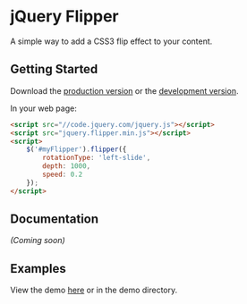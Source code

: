 # jQuery Flipper

A simple way to add a CSS3 flip effect to your content.

## Getting Started
Download the [production version][min] or the [development version][max].

[min]: https://raw.github.com/cameronjroe/jquery-flipper/master/dist/flipper.min.js
[max]: https://raw.github.com/cameronjroe/jquery-flipper/master/dist/flipper.js

In your web page:

```html
<script src="//code.jquery.com/jquery.js"></script>
<script src="jquery.flipper.min.js"></script>
<script>
    $('#myFlipper').flipper({
        rotationType: 'left-slide',
        depth: 1000,
        speed: 0.2
    });
</script>
```

## Documentation
_(Coming soon)_

## Examples
View the demo [here](http://cameronjroe.github.io/jquery-flipper) or in the demo directory.
